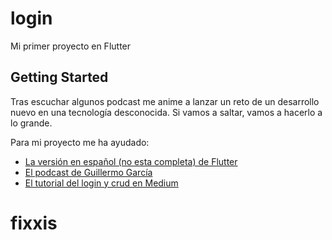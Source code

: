 # login

Mi primer proyecto en Flutter

## Getting Started

Tras escuchar algunos podcast me anime a lanzar un reto de un desarrollo nuevo en una tecnología desconocida.
Si vamos a saltar, vamos a hacerlo a lo grande. 

Para mi proyecto me ha ayudado:

- [La versión en español (no esta completa) de Flutter](https://flutter-es.io/)
- [El podcast de Guillermo García](https://guillermogarcia.es/podcast/)
- [El tutorial del login y crud en Medium](https://medium.com/flutterpub/flutter-how-to-do-user-login-with-firebase-a6af760b14d5)

# fixxis
